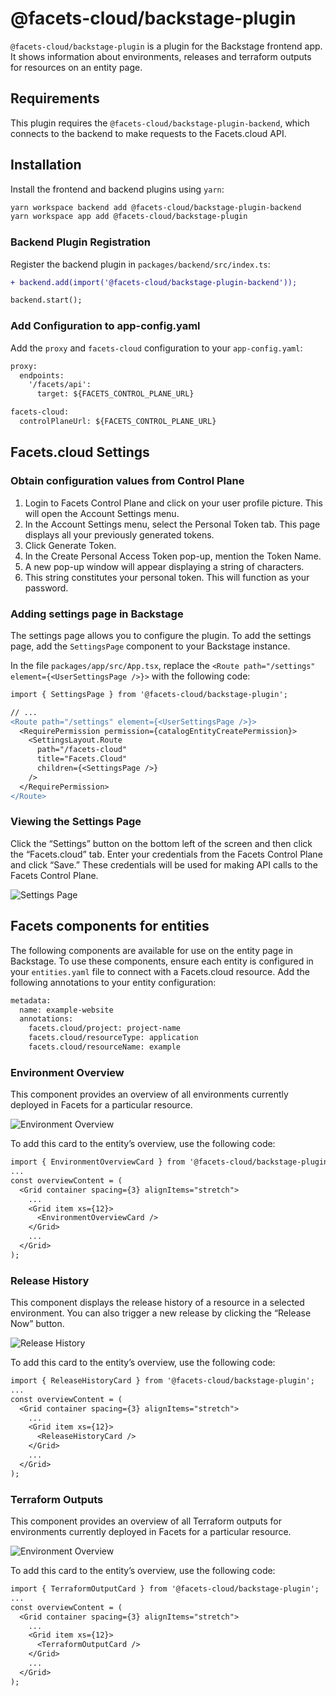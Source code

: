 # @facets-cloud/backstage-plugin

`@facets-cloud/backstage-plugin` is a plugin for the Backstage frontend app. It shows information about environments, releases and terraform outputs for resources on an entity page.

## Requirements

This plugin requires the `@facets-cloud/backstage-plugin-backend`, which connects to the backend to make requests to the Facets.cloud API.

## Installation

Install the frontend and backend plugins using `yarn`:

```bash
yarn workspace backend add @facets-cloud/backstage-plugin-backend
yarn workspace app add @facets-cloud/backstage-plugin
```

### Backend Plugin Registration

Register the backend plugin in `packages/backend/src/index.ts`:

```diff
+ backend.add(import('@facets-cloud/backstage-plugin-backend'));

backend.start();
```

### Add Configuration to app-config.yaml

Add the `proxy` and `facets-cloud` configuration to your `app-config.yaml`:


```diff
proxy:
  endpoints:
    '/facets/api':
      target: ${FACETS_CONTROL_PLANE_URL}

facets-cloud:
  controlPlaneUrl: ${FACETS_CONTROL_PLANE_URL}
```

## Facets.cloud Settings 
### Obtain configuration values from Control Plane

1. Login to Facets Control Plane and click on your user profile picture. This will open the Account Settings menu.
2. In the Account Settings menu, select the Personal Token tab. This page displays all your previously generated tokens.
3. Click Generate Token.
4. In the Create Personal Access Token pop-up, mention the Token Name.
5. A new pop-up window will appear displaying a string of characters.
6. This string constitutes your personal token. This will function as your password.

### Adding settings page in Backstage
The settings page allows you to configure the plugin. To add the settings page, add the `SettingsPage` component to your Backstage instance.


In the file `packages/app/src/App.tsx`, replace the `<Route path="/settings" element={<UserSettingsPage />}>` with the following code:

```diff
import { SettingsPage } from '@facets-cloud/backstage-plugin';

// ...
<Route path="/settings" element={<UserSettingsPage />}>
  <RequirePermission permission={catalogEntityCreatePermission}>
    <SettingsLayout.Route
      path="/facets-cloud"
      title="Facets.Cloud"
      children={<SettingsPage />}
    />
  </RequirePermission>
</Route>
```
### Viewing the Settings Page
Click the “Settings” button on the bottom left of the screen and then click the “Facets.cloud” tab. Enter your credentials from the Facets Control Plane and click “Save.” These credentials will be used for making API calls to the Facets Control Plane.

![Settings Page](https://raw.githubusercontent.com/Facets-cloud/facets-backstage-plugin/main/backstage-plugins/plugins/facets-cloud/screenshots/settings.png)

## Facets components for entities

The following components are available for use on the entity page in Backstage. To use these components, ensure each entity is configured in your `entities.yaml` file to connect with a Facets.cloud resource. Add the following annotations to your entity configuration:


```diff
metadata:
  name: example-website
  annotations:
    facets.cloud/project: project-name
    facets.cloud/resourceType: application
    facets.cloud/resourceName: example
```

### Environment Overview

This component provides an overview of all environments currently deployed in Facets for a particular resource.

![Environment Overview](https://raw.githubusercontent.com/Facets-cloud/facets-backstage-plugin/main/backstage-plugins/plugins/facets-cloud/screenshots/env-overview.png)

To add this card to the entity’s overview, use the following code:

```diff
import { EnvironmentOverviewCard } from '@facets-cloud/backstage-plugin';
...
const overviewContent = (
  <Grid container spacing={3} alignItems="stretch">
    ...
    <Grid item xs={12}>
      <EnvironmentOverviewCard />
    </Grid>
    ...
  </Grid>
);
```

### Release History

This component displays the release history of a resource in a selected environment. You can also trigger a new release by clicking the “Release Now” button.


![Release History](https://raw.githubusercontent.com/Facets-cloud/facets-backstage-plugin/main/backstage-plugins/plugins/facets-cloud/screenshots/release-history.png)

To add this card to the entity’s overview, use the following code:

```diff
import { ReleaseHistoryCard } from '@facets-cloud/backstage-plugin';
...
const overviewContent = (
  <Grid container spacing={3} alignItems="stretch">
    ...
    <Grid item xs={12}>
      <ReleaseHistoryCard />
    </Grid>
    ...
  </Grid>
);
```

### Terraform Outputs

This component provides an overview of all Terraform outputs for environments currently deployed in Facets for a particular resource.


![Environment Overview](https://raw.githubusercontent.com/Facets-cloud/facets-backstage-plugin/main/backstage-plugins/plugins/facets-cloud/screenshots/terraform-outputs.png)

To add this card to the entity’s overview, use the following code:

```diff
import { TerraformOutputCard } from '@facets-cloud/backstage-plugin';
...
const overviewContent = (
  <Grid container spacing={3} alignItems="stretch">
    ...
    <Grid item xs={12}>
      <TerraformOutputCard />
    </Grid>
    ...
  </Grid>
);
```
